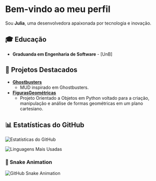 # Bem-vindo ao meu perfil
  Sou **Julia**, uma desenvolvedora apaixonada por tecnologia e inovação.</p>

## 🎓 Educação
- **Graduanda em Engenharia de Software** - [UnB]
  
## 🌟 Projetos Destacados
- [**Ghostbusters**](https://github.com/SBD1/2024-1---Ghost-Busters)
  - MUD inspirado em Ghostbusters.
- [**FigurasGeométricas**](https://github.com/JuliaGabP/OrientacaoObjetos-UnB-2024-1)
  - Projeto Orientado a Objetos em Python voltado para a criação, manipulação e análise de formas geométricas em um plano cartesiano.
    
## 📊 Estatísticas do GitHub
<!-- Estatísticas do GitHub -->
![Estatísticas do GitHub](https://github-readme-stats.vercel.app/api?username=JuliaGabP&show_icons=true&theme=merko)

<!-- Linguagens Mais Usadas -->
![Linguagens Mais Usadas](https://github-readme-stats.vercel.app/api/top-langs/?username=JuliaGabP&layout=compact&theme=merko)

### 🐍 Snake Animation

![GitHub Snake Animation](https://github.com/JuliaGabP/JuliaGabP/blob/output/github-contribution-grid-snake.svg)
